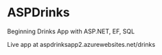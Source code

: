 # ASPDrinks
Beginning Drinks App with ASP.NET, EF, SQL

Live app at aspdrinksapp2.azurewebsites.net/drinks
